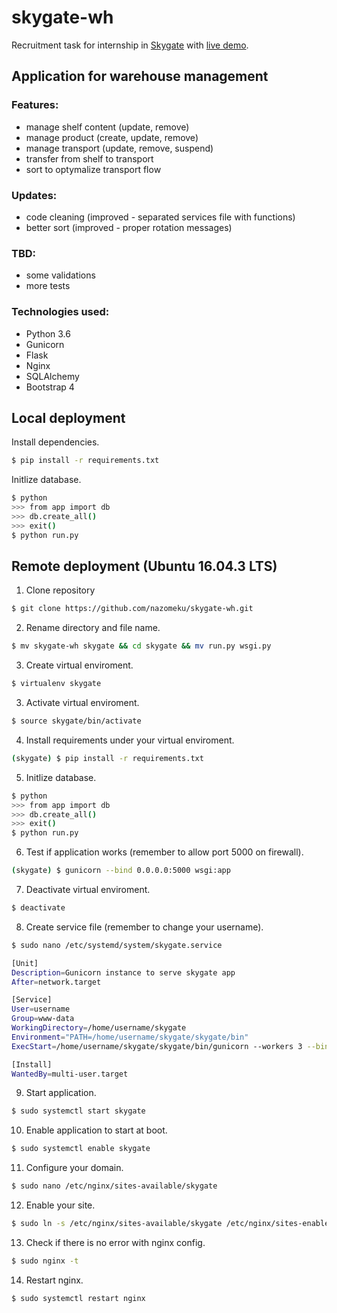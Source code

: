 # skygate-wh

Recruitment task for internship in [Skygate](https://skygate.pl/) with [live demo](http://nazo.pm/wh).


## Application for warehouse management

### Features:
- manage shelf content (update, remove)
- manage product (create, update, remove)
- manage transport (update, remove, suspend)
- transfer from shelf to transport
- sort to optymalize transport flow

### Updates:
- code cleaning (improved - separated services file with functions)
- better sort (improved - proper rotation messages)

### TBD:
- some validations
- more tests

### Technologies used:
- Python 3.6
- Gunicorn
- Flask
- Nginx
- SQLAlchemy
- Bootstrap 4


## Local deployment

Install dependencies.
```sh
$ pip install -r requirements.txt
```

Initlize database.
```sh
$ python
>>> from app import db
>>> db.create_all()
>>> exit()
$ python run.py
```


## Remote deployment (Ubuntu 16.04.3 LTS)

1. Clone repository
```sh
$ git clone https://github.com/nazomeku/skygate-wh.git
```
2. Rename directory and file name.
```sh
$ mv skygate-wh skygate && cd skygate && mv run.py wsgi.py
```
3. Create virtual enviroment.
```sh
$ virtualenv skygate
```
3. Activate virtual enviroment.
```sh
$ source skygate/bin/activate
```
4. Install requirements under your virtual enviroment.
```sh
(skygate) $ pip install -r requirements.txt
```
5. Initlize database.
```sh
$ python
>>> from app import db
>>> db.create_all()
>>> exit()
$ python run.py
```
6. Test if application works (remember to allow port 5000 on firewall).
```sh
(skygate) $ gunicorn --bind 0.0.0.0:5000 wsgi:app
```
7. Deactivate virtual enviroment.
```sh
$ deactivate
```
8. Create service file (remember to change your username).
```sh
$ sudo nano /etc/systemd/system/skygate.service
```
```sh
[Unit]
Description=Gunicorn instance to serve skygate app
After=network.target

[Service]
User=username
Group=www-data
WorkingDirectory=/home/username/skygate
Environment="PATH=/home/username/skygate/skygate/bin"
ExecStart=/home/username/skygate/skygate/bin/gunicorn --workers 3 --bind unix:skygate.sock -m 007 wsgi:app

[Install]
WantedBy=multi-user.target
```
9. Start application.
```sh
$ sudo systemctl start skygate
```
10. Enable application to start at boot.
```sh
$ sudo systemctl enable skygate
```
11. Configure your domain.
```sh
$ sudo nano /etc/nginx/sites-available/skygate
```
12. Enable your site.
```sh
$ sudo ln -s /etc/nginx/sites-available/skygate /etc/nginx/sites-enabled
```
13. Check if there is no error with nginx config.
```sh
$ sudo nginx -t
```
14. Restart nginx.
```sh
$ sudo systemctl restart nginx
```
